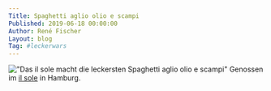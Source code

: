 ```yaml
---
Title: Spaghetti aglio olio e scampi
Published: 2019-06-18 00:00:00
Author: René Fischer
Layout: blog
Tag: #leckerwars
---
```

!["Das il sole macht die leckersten Spaghetti aglio olio e scampi"](2019-06-18-20-34-12.jpg)
Genossen im [il sole](https://goo.gl/maps/MCBuNtCECCYur86U8) in Hamburg.
